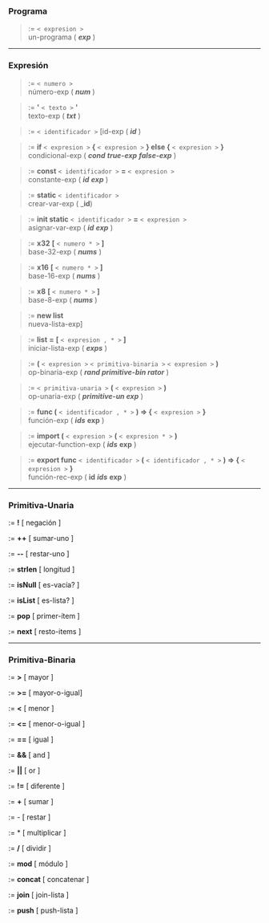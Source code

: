 
### Programa

> :=  `< expresion >` <br> un-programa (  _**exp**_ )

---
### Expresión

> :=  `< numero >`  <br> número-exp (  _**num**_ )

> :=  **'**  `< texto >`  **'** <br> texto-exp (  _**txt**_  )

> :=  `< identificador >`  [id-exp (  _**id**_ )

> :=  **if**  `< expresion >`  **{**  `< expresion >`  **} else {**  `< expresion >`  **}**  <br> condicional-exp (  _**cond**_  _**true-exp**_  _**false-exp**_ )

> :=  **const**  `< identificador >`  **=**  `< expresion >` <br> constante-exp (  _**id**_  _**exp**_ )

> :=  **static**  `< identificador >` <br> crear-var-exp (  _**id**)

> :=  **init static**  `< identificador >`  **=**  `< expresion >` <br> asignar-var-exp (  _**id**_  _**exp**_ )

> :=  **x32**  **[**  `< numero * >`  **]**  <br> base-32-exp (  _**nums**_ )

> :=  **x16**  **[**  `< numero * >`  **]**  <br> base-16-exp (  _**nums**_ )

> :=  **x8**  **[**  `< numero * >`  **]**  <br> base-8-exp (  _**nums**_ )

> :=  **new list**  <br> nueva-lista-exp]

> :=  **list**  **=**  **[**  `< expresion , * >`  **]** <br> iniciar-lista-exp (  _**exps**_ )

> :=  **(**  `< expresion >`  `< primitiva-binaria >`  `< expresion >`  **)**  <br> op-binaria-exp (  _**rand primitive-bin rator**_ )

> :=  `< primitiva-unaria >`  **(**  `< expresion >`  **)**  <br> op-unaria-exp (  _**primitive-un exp**_ )

> :=  **func (**  `< identificador , * >`  **) => {**  `< expresion >`  **}**  <br> función-exp (  _**ids**_  **exp** )

> :=  **import (**  `< expresion >`  **(**  `< expresion * >`  **)**  <br> ejecutar-function-exp (  _**ids**_  **exp** )

> :=  **export func**  `< identificador >`  **(**  `< identificador , * >`  **) => {**  `< expresion >`  **}**  <br> función-rec-exp (  **id**  _**ids**_  **exp** )


---
### Primitiva-Unaria

:=  **!**  [ negación ]

:=  **++**  [ sumar-uno ]

:=  **--**  [ restar-uno ]

:=  **strlen**  [ longitud ]

:=  **isNull**  [ es-vacía? ]

:=  **isList**  [ es-lista? ]

:=  **pop**  [ primer-ítem ]

:=  **next**  [ resto-items ]

---
### Primitiva-Binaria

:=  **>**  [ mayor ]

:=  **>=**  [ mayor-o-igual]

:=  **<**  [ menor ]

:=  **<=**  [ menor-o-igual ]

:=  **==**  [ igual ]

:=  **&&**  [ and ]

:=  **||**  [ or ]

:=  **!=**  [ diferente ]

:=  **+**  [ sumar ]

:=  -  [ restar ]

:=  * [ multiplicar ]

:=  **/**  [ dividir ]

:=  **mod**  [ módulo ]

:=  **concat**  [ concatenar ]

:=  **join**  [  join-lista ]

:=  **push**  [ push-lista ]




